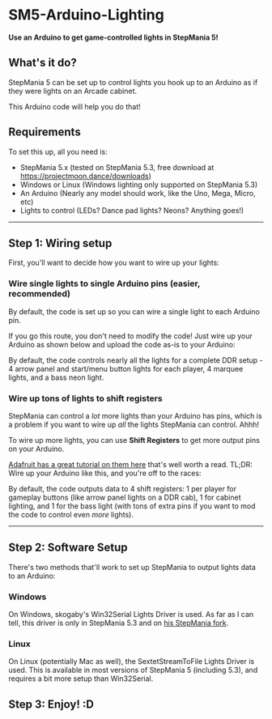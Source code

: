 # SM5-Arduino-Lighting
**Use an Arduino to get game-controlled lights in StepMania 5!**

## What's it do?
StepMania 5 can be set up to control lights you hook up to an Arduino as if they were lights on an Arcade cabinet.

This Arduino code will help you do that!



## Requirements
To set this up, all you need is:
 * StepMania 5.x (tested on StepMania 5.3, free download at https://projectmoon.dance/downloads)
 * Windows or Linux (Windows lighting only supported on StepMania 5.3)
 * An Arduino (Nearly any model should work, like the Uno, Mega, Micro, etc)
 * Lights to control (LEDs? Dance pad lights? Neons? Anything goes!)

---

## Step 1: Wiring setup
First, you'll want to decide how you want to wire up your lights:



### Wire single lights to single Arduino pins (easier, recommended)
By default, the code is set up so you can wire a single light to each Arduino pin.

If you go this route, you don't need to modify the code! Just wire up your Arduino as shown below and upload the code as-is to your Arduino:


By default, the code controls nearly all the lights for a complete DDR setup - 4 arrow panel and start/menu button lights for each player, 4 marquee lights, and a bass neon light.


### Wire up tons of lights to shift registers
StepMania can control a *lot* more lights than your Arduino has pins, which is a problem if you want to wire up *all* the lights StepMania can control. Ahhh!

To wire up more lights, you can use **Shift Registers** to get more output pins on your Arduino.

[Adafruit has a great tutorial on them here](https://learn.adafruit.com/adafruit-arduino-lesson-4-eight-leds/overview) that's well worth a read. TL;DR: Wire up your Arduino like this, and you're off to the races:



By default, the code outputs data to 4 shift registers: 1 per player for gameplay buttons (like arrow panel lights on a DDR cab), 1 for cabinet lighting, and 1 for the bass light (with tons of extra pins if you want to mod the code to control even *more* lights).

---



## Step 2: Software Setup
There's two methods that'll work to set up StepMania to output lights data to an Arduino:

### Windows
On Windows, skogaby's Win32Serial Lights Driver is used. As far as I can tell, this driver is only in StepMania 5.3 and on [his StepMania fork](https://github.com/skogaby/stepmania/).


### Linux
On Linux (potentially Mac as well), the SextetStreamToFile Lights Driver is used. This is available in most versions of StepMania 5 (including 5.3), and requires a bit more setup than Win32Serial.



## Step 3: Enjoy! :D